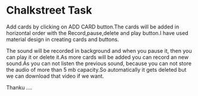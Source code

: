 # Chalkstreet Task

Add cards by clicking on ADD CARD button.The cards will be added in horizontal order with the Record,pause,delete and play button.I have used material design in creating cards and buttons.

The sound will be recorded in background and when you pause it, then you can play it or delete it.As more cards will be added you can record an new sound.As you can not listen the previous sound, because you can not store the audio of more than 5 mb capacity.So automatically it gets deleted but we can download that video if we want.

Thanku ....
